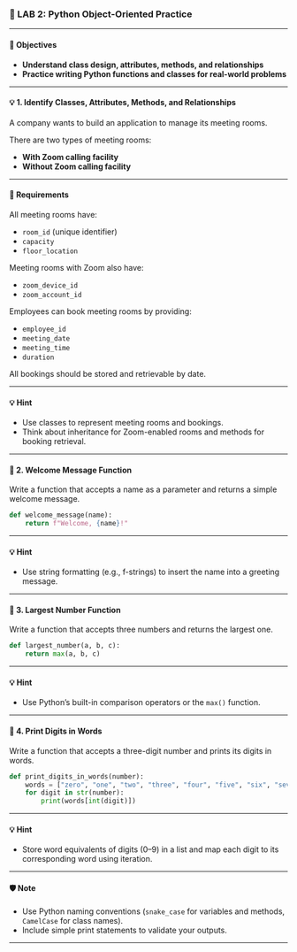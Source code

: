 ### :snake: LAB 2: Python Object-Oriented Practice

---

#### :rocket: Objectives

- **Understand class design, attributes, methods, and relationships**
- **Practice writing Python functions and classes for real-world problems**

---

#### :bulb: 1. Identify Classes, Attributes, Methods, and Relationships

A company wants to build an application to manage its meeting rooms.

There are two types of meeting rooms:
- **With Zoom calling facility**
- **Without Zoom calling facility**

---

#### :dart: Requirements

All meeting rooms have:
- `room_id` (unique identifier)
- `capacity`
- `floor_location`

Meeting rooms with Zoom also have:
- `zoom_device_id`
- `zoom_account_id`

Employees can book meeting rooms by providing:
- `employee_id`
- `meeting_date`
- `meeting_time`
- `duration`

All bookings should be stored and retrievable by date.

---

#### :bulb: Hint

- Use classes to represent meeting rooms and bookings.
- Think about inheritance for Zoom-enabled rooms and methods for booking retrieval.

---

#### :brain: 2. Welcome Message Function

Write a function that accepts a name as a parameter and returns a simple welcome message.

```python
def welcome_message(name):
    return f"Welcome, {name}!"
```

---

#### :bulb: Hint

- Use string formatting (e.g., f-strings) to insert the name into a greeting message.

---

#### :triangular_ruler: 3. Largest Number Function

Write a function that accepts three numbers and returns the largest one.

```python
def largest_number(a, b, c):
    return max(a, b, c)
```

---

#### :bulb: Hint

- Use Python’s built-in comparison operators or the `max()` function.

---

#### :test_tube: 4. Print Digits in Words

Write a function that accepts a three-digit number and prints its digits in words.

```python
def print_digits_in_words(number):
    words = ["zero", "one", "two", "three", "four", "five", "six", "seven", "eight", "nine"]
    for digit in str(number):
        print(words[int(digit)])
```

---

#### :bulb: Hint

- Store word equivalents of digits (0–9) in a list and map each digit to its corresponding word using iteration.

---

#### :shield: Note

- Use Python naming conventions (`snake_case` for variables and methods, `CamelCase` for class names).
- Include simple print statements to validate your outputs.

---